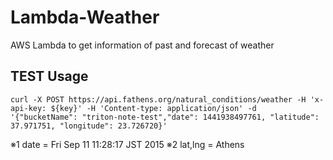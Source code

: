 # Lambda-Weather
AWS Lambda to get information of past and forecast of weather

## TEST Usage
`curl -X POST https://api.fathens.org/natural_conditions/weather -H 'x-api-key: ${key}' -H 'Content-type: application/json' -d '{"bucketName": "triton-note-test","date": 1441938497761, "latitude": 37.971751, "longitude": 23.726720}'`

※1 date = Fri Sep 11 11:28:17 JST 2015
※2 lat,lng = Athens

